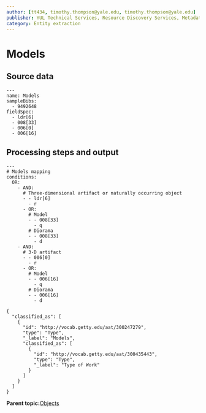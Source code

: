 ```yaml
---
author: [tt434, timothy.thompson@yale.edu, timothy.thompson@yale.edu]
publisher: YUL Technical Services, Resource Discovery Services, Metadata Services Unit
category: Entity extraction
---
```


# Models

## Source data

```
---
name: Models
sampleBibs:
  - 9492648
fieldSpec: 
  - ldr[6]
  - 008[33]
  - 006[0]
  - 006[16]
```

## Processing steps and output

```
---
# Models mapping
conditions:
  OR:
    - AND:
      # Three-dimensional artifact or naturally occurring object
      - - ldr[6]
        - r 
      - OR:
        # Model
        - - 008[33]
          - q
        # Diorama
        - - 008[33]
          - d
    - AND:
      # 3-D artifact
      - - 006[0]
        - r
      - OR:
        # Model
        - - 006[16]
          - q
        # Diorama
        - - 006[16]
          - d
```

```
{
  "classified_as": [
    {
      "id": "http://vocab.getty.edu/aat/300247279",
      "type": "Type",
      "_label": "Models",
      "classified_as": [
        {
          "id": "http://vocab.getty.edu/aat/300435443",
          "type": "Type",
          "_label": "Type of Work"
        }
      ]
    }
  ]    		
}
```

**Parent topic:**[Objects](../../concepts/supertypes/objectformats.md)

